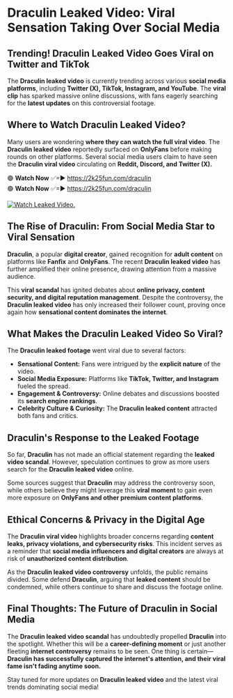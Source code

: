 # Draculin Leaked Video: Viral Sensation Taking Over Social Media

## **Trending! Draculin Leaked Video Goes Viral on Twitter and TikTok**
The **Draculin leaked video** is currently trending across various **social media platforms**, including **Twitter (X), TikTok, Instagram, and YouTube**. The **viral clip** has sparked massive online discussions, with fans eagerly searching for the **latest updates** on this controversial footage.

## **Where to Watch Draculin Leaked Video?**
Many users are wondering **where they can watch the full viral video**. The **Draculin leaked video** reportedly surfaced on **OnlyFans** before making rounds on other platforms. Several social media users claim to have seen the **Draculin viral video** circulating on **Reddit, Discord, and Twitter (X).**

🟢 **Watch Now** ✅=► https://2k25fun.com/draculin  
🟢 **Watch Now** ✅=► https://2k25fun.com/draculin  

[![Watch Leaked Video.](https://miro.medium.com/v2/resize:fit:828/format:webp/1*cilzJN44JGOrTw9NJCrNHA.gif "Watch Leaked Video")](https://2k25fun.com/draculin)

## **The Rise of Draculin: From Social Media Star to Viral Sensation**
**Draculin**, a popular **digital creator**, gained recognition for **adult content** on platforms like **Fanfix** and **OnlyFans**. The recent **Draculin leaked video** has further amplified their online presence, drawing attention from a massive audience.

This **viral scandal** has ignited debates about **online privacy, content security, and digital reputation management**. Despite the controversy, the **Draculin leaked video** has only increased their follower count, proving once again how **sensational content dominates the internet**.

## **What Makes the Draculin Leaked Video So Viral?**
The **Draculin leaked footage** went viral due to several factors:
- **Sensational Content:** Fans were intrigued by the **explicit nature** of the video.
- **Social Media Exposure:** Platforms like **TikTok, Twitter, and Instagram** fueled the spread.
- **Engagement & Controversy:** Online debates and discussions boosted its **search engine rankings**.
- **Celebrity Culture & Curiosity:** The **Draculin leaked content** attracted both fans and critics.

## **Draculin's Response to the Leaked Footage**
So far, **Draculin** has not made an official statement regarding the **leaked video scandal**. However, speculation continues to grow as more users search for the **Draculin leaked video** online.

Some sources suggest that **Draculin** may address the controversy soon, while others believe they might leverage this **viral moment** to gain even more exposure on **OnlyFans and other premium content platforms**.

## **Ethical Concerns & Privacy in the Digital Age**
The **Draculin viral video** highlights broader concerns regarding **content leaks, privacy violations, and cybersecurity risks**. This incident serves as a reminder that **social media influencers and digital creators** are always at risk of **unauthorized content distribution**.

As the **Draculin leaked video controversy** unfolds, the public remains divided. Some defend **Draculin**, arguing that **leaked content** should be condemned, while others continue to share and discuss the footage online.

## **Final Thoughts: The Future of Draculin in Social Media**
The **Draculin leaked video scandal** has undoubtedly propelled **Draculin** into the spotlight. Whether this will be a **career-defining moment** or just another fleeting **internet controversy** remains to be seen. One thing is certain—**Draculin has successfully captured the internet's attention, and their viral fame isn't fading anytime soon.**

Stay tuned for more updates on **Draculin leaked video** and the latest viral trends dominating social media!